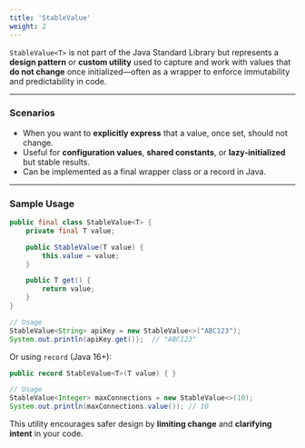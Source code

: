 ```yaml
---
title: 'StableValue'
weight: 2
---
```


`StableValue<T>` is not part of the Java Standard Library but represents a **design pattern** or **custom utility** used to capture and work with values that **do not change** once initialized—often as a wrapper to enforce immutability and predictability in code.

---

### Scenarios

- When you want to **explicitly express** that a value, once set, should not change.
- Useful for **configuration values**, **shared constants**, or **lazy-initialized** but stable results.
- Can be implemented as a final wrapper class or a record in Java.

---

### Sample Usage

```java
public final class StableValue<T> {
    private final T value;

    public StableValue(T value) {
        this.value = value;
    }

    public T get() {
        return value;
    }
}

// Usage
StableValue<String> apiKey = new StableValue<>("ABC123");
System.out.println(apiKey.get());  // "ABC123"
```

Or using `record` (Java 16+):

```java
public record StableValue<T>(T value) { }

// Usage
StableValue<Integer> maxConnections = new StableValue<>(10);
System.out.println(maxConnections.value()); // 10
```

This utility encourages safer design by **limiting change** and **clarifying intent** in your code.


